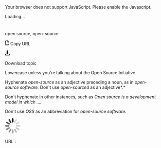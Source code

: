 Your browser does not support JavaScript. Please enable the Javascript.

Loading...

# 

open source, open-source

![Copy URL](media/open-source/Copy.png)
Copy URL

![Download](media/open-source/Download.png)

Download topic

Lowercase unless you're talking about the Open Source Initiative. 

Hyphenate *open-source* as an adjective preceding a noun, as in *open-source software.* Don't use *open-sourced* as an adjective*.*

Don't hyphenate in other instances, such as *Open source is a development model in which ....*

Don't use *OSS* as an abbreviation for *open-source software.*

![In progress](media/open-source/activity-large.gif)

URL :
